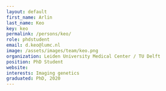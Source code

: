 ```yaml
---
layout: default
first_name: Arlin
last_name: Keo
key: keo
permalink: /persons/keo/
role: phdstudent
email: d.keo@lumc.nl
image: /assets/images/team/keo.png
organization: Leiden University Medical Center / TU Delft
position: PhD Student
website:
interests: Imaging genetics
graduated: PhD, 2020
---
```

